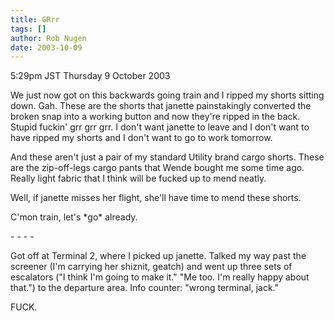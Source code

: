```yaml
---
title: GRrr
tags: []
author: Rob Nugen
date: 2003-10-09
---
```


<p class=date>5:29pm JST Thursday 9 October 2003</p>

<p>We just now got on this backwards going train and I ripped my
shorts sitting down.  Gah.  These are the shorts that janette
painstakingly converted the broken snap into a working button and now
they're ripped in the back.  Stupid fuckin' grr grr grr.  I don't want
janette to leave and I don't want to have ripped my shorts and I don't
want to go to work tomorrow.</p>

<p>And these aren't just a pair of my standard Utility brand cargo
shorts.   These are the zip-off-legs cargo pants that Wende bought me
some time ago.  Really light fabric that I think will be fucked up to
mend neatly.</p>

<p>Well, if janette misses her flight, she'll have time to mend these
shorts.</p>

<p>C'mon train, let's *go* already.</p>

<p>- - - -</p>

<p>Got off at Terminal 2, where I picked up janette.  Talked my way
past the screener (I'm carrying her shiznit, geatch) and went up three
sets of escalators ("I think I'm going to make it."  "Me too.  I'm
really happy about that.") to the departure area.  Info counter:
"wrong terminal, jack."</p>

<p>FUCK.</p>
